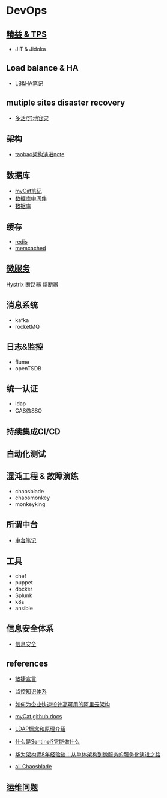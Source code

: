 # DevOps

## [精益 & TPS](tps.md)
 - JIT & Jidoka
 
## Load balance & HA
 * [LB&HA笔记](hanote.md)

## mutiple sites disaster recovery
 * [多活/异地容灾](disaster_recovery.md)

## 架构
* [taobao架构演进note](taobao_arch.md)

## 数据库
* [myCat笔记](mycat.md)
* [数据库中间件](dbmiddleware.md)
* [数据库](database.md)

## 缓存
 * [redis]()
 * [memcached](https://github.com/memcached/memcached)

## [微服务](microservice.md)
Hystrix  断路器 熔断器

## 消息系统
 * kafka
 * rocketMQ

## 日志&监控
 * flume
 * openTSDB

## 统一认证
 * ldap
 * CAS做SSO

## 持续集成CI/CD

## 自动化测试

## 混沌工程 & 故障演练
  * chaosblade
  * chaosmonkey
  * monkeyking

## 所谓中台
* [中台笔记](zhongtai.md)

## 工具
* chef
* puppet
* docker
* Splunk
* k8s
* ansible

## 信息安全体系
* [信息安全](security.md)

## references
* [敏捷宣言](https://app.yinxiang.com/fx/69dc6058-4be9-4429-8766-b7d339e353b7)
* [监控知识体系](https://app.yinxiang.com/fx/77225f1a-3b6a-40ad-9733-e525aa406557)
* [如何为企业快速设计高可用的阿里云架构](https://app.yinxiang.com/fx/55cf9181-71c8-4c3b-9eaa-fc036cbdac8b)
* [myCat github docs](https://github.com/MyCATApache/Mycat-doc)
* [LDAP概念和原理介绍](https://www.cnblogs.com/wilburxu/p/9174353.html)
* [什么是Sentinel?它能做什么](https://blog.csdn.net/u012190514/article/details/81383698)
* [华为架构师8年经验谈：从单体架构到微服务的服务化演进之路](https://sdk.cn/news/4033)

* [ali Chaosblade](https://github.com/chaosblade-io/chaosblade/blob/master/README_CN.md)

## [运维问题](opsquestion.md)
